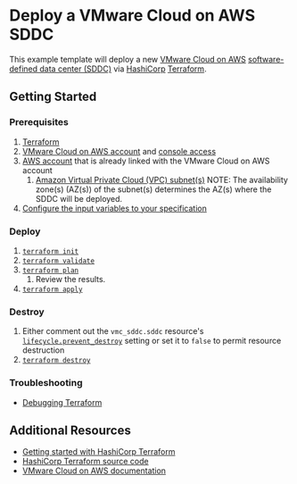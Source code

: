 # Deploy a VMware Cloud on AWS SDDC

This example template will deploy a new [VMware Cloud on AWS][vmconaws] [software-defined data center (SDDC)][sddc] via [HashiCorp][hashicorp] [Terraform][terraform].

## Getting Started

### Prerequisites

1. [Terraform][tf_download]
1. [VMware Cloud on AWS account][vmconaws] and [console access][vmconaws_console]
1. [AWS account][aws_account] that is already linked with the VMware Cloud on AWS account
    1. [Amazon Virtual Private Cloud (VPC) subnet(s)][aws_subnet]
        NOTE: The availability zone(s) (AZ(s)) of the subnet(s) determines the AZ(s) where the SDDC will be deployed.
1. [Configure the input variables to your specification][tf_vars]

### Deploy

1. [`terraform init`][tf_init]
1. [`terraform validate`][tf_validate]
1. [`terraform plan`][tf_plan]
    1. Review the results.
1. [`terraform apply`][tf_apply]

### Destroy

1. Either comment out the `vmc_sddc.sddc` resource's [`lifecycle.prevent_destroy`][tf_prevent_destroy] setting or set it to `false` to permit resource destruction
1. [`terraform destroy`][tf_destroy]

### Troubleshooting

* [Debugging Terraform][tf_debug]

## Additional Resources

* [Getting started with HashiCorp Terraform][tf_getting_started]
* [HashiCorp Terraform source code][tf_repo]
* [VMware Cloud on AWS documentation][vmconaws_docs]

[aws_account]: https://portal.aws.amazon.com/billing/signup#/start
[aws_subnet]: https://docs.aws.amazon.com/vpc/latest/userguide/working-with-vpcs.html#AddaSubnet
[hashicorp]: https://www.hashicorp.com/
[sddc]: https://docs.vmware.com/en/VMware-Cloud-on-AWS/services/com.vmware.vmc-aws-operations/GUID-A0F15ABA-C2DF-46CD-B883-A9FABD892B75.html
[terraform]: https://www.terraform.io/
[tf_apply]: https://www.terraform.io/docs/commands/apply.html
[tf_debug]: https://www.terraform.io/docs/internals/debugging.html
[tf_destroy]: https://www.terraform.io/docs/commands/destroy.html
[tf_download]: https://www.terraform.io/downloads.html
[tf_getting_started]: https://learn.hashicorp.com/terraform/getting-started/install.html
[tf_init]: https://www.terraform.io/docs/commands/init.html
[tf_plan]: https://www.terraform.io/docs/commands/plan.html
[tf_prevent_destroy]: https://www.terraform.io/docs/configuration/resources.html#prevent_destroy
[tf_repo]: https://github.com/hashicorp/terraform
[tf_validate]: https://www.terraform.io/docs/commands/validate.html
[tf_vars]: https://www.terraform.io/docs/configuration/variables.html#assigning-values-to-root-module-variables
[vmconaws]:https://aws.amazon.com/vmware/
[vmconaws_console]: https://vmc.vmware.com/console/sddcs
[vmconaws_docs]: https://docs.vmware.com/en/VMware-Cloud-on-AWS/index.html
